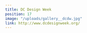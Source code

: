 ```yaml
---
title: DC Design Week
position: 17
image: "/uploads/gallery__dcdw.jpg"
link: http://www.dcdesignweek.org/
---
```


